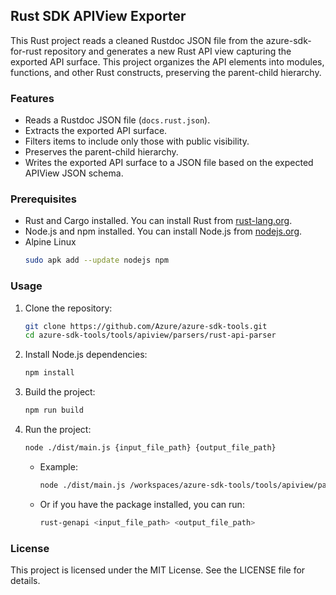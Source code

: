 ## Rust SDK APIView Exporter

This Rust project reads a cleaned Rustdoc JSON file from the azure-sdk-for-rust repository and generates a new Rust API view capturing the exported API surface. This project organizes the API elements into modules, functions, and other Rust constructs, preserving the parent-child hierarchy.

### Features
- Reads a Rustdoc JSON file (`docs.rust.json`).
- Extracts the exported API surface.
- Filters items to include only those with public visibility.
- Preserves the parent-child hierarchy.
- Writes the exported API surface to a JSON file based on the expected APIView JSON schema.

### Prerequisites
- Rust and Cargo installed. You can install Rust from [rust-lang.org](https://www.rust-lang.org/).
- Node.js and npm installed. You can install Node.js from [nodejs.org](https://nodejs.org/).
- Alpine Linux
    ```sh
    sudo apk add --update nodejs npm
    ```

### Usage
1. Clone the repository:
    ```sh
    git clone https://github.com/Azure/azure-sdk-tools.git
    cd azure-sdk-tools/tools/apiview/parsers/rust-api-parser
    ```

2. Install Node.js dependencies:
    ```sh
    npm install
    ```

3. Build the project:
    ```sh
    npm run build
    ```

4. Run the project:
    ```sh
    node ./dist/main.js {input_file_path} {output_file_path}
    ```
    - Example: 
      ```sh
      node ./dist/main.js /workspaces/azure-sdk-tools/tools/apiview/parsers/rust-api-parser/inputs/azure_core.rust.json /workspaces/azure-sdk-tools/tools/apiview/parsers/rust-api-parser/outputs/azure_core.json
      ```
    - Or if you have the package installed, you can run:
      ```sh
      rust-genapi <input_file_path> <output_file_path>
      ```

### License
This project is licensed under the MIT License. See the LICENSE file for details.